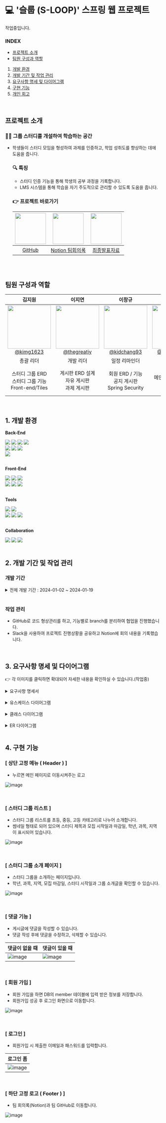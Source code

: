 # 💻 '슬룹 (S-LOOP)' 스프링 웹 프로젝트
작업중입니다.

### INDEX
- [프로젝트 소개](#프로젝트-소개)   
- [팀원 구성과 역할](#팀원-구성과-역할)   
1. [개발 환경](#1-개발-환경)
2. [개발 기간 및 작업 관리](#2-개발-기간-및-작업-관리)
3. [요구사항 명세 및 다이어그램](#3-요구사항-명세-및-다이어그램)     
4. [구현 기능](#4-구현-기능)
5. [개인 회고](#5-개인-회고)      

<br>

## 프로젝트 소개

### 👨‍🏫 그룹 스터디를 개설하여 학습하는 공간
- 학생들이 스터디 모임을 형성하여 과제를 인증하고, 학업 성취도를 향상하는 데에 도움을 줍니다.
  ### 🔍 특징
  - 스터디 인증 기능을 통해 학생의 공부 과정을 기록합니다.
  - LMS 시스템을 통해 학습을 자기 주도적으로 관리할 수 있도록 도움을 줍니다.
  ### 👉 프로젝트 바로가기
  <div align="center">
  
  | <img src="https://github.com/ChunjaeMomCh/MomChannel/assets/145963633/267e789a-5f97-445e-832e-27c5734c111f"  width="100" height="100"/> |<img src="https://github.com/ChunjaeMomCh/MomChannel/assets/145963633/564563d2-47e6-4cfa-b744-b11dc31e0ce9" width="100" height="100"/> | <img src="https://github.com/kimg1623/Sloop-Spring/assets/40616792/b9e42f8a-60ab-42cb-832f-c20ad5107ecf" width="100"/> |
  | :---: | :---: | :---: |
  | [GitHub](https://github.com/S-loop/Sloop-Spring) | [Notion 팀회의록](https://geee1-kim.notion.site/Spring-Sloop-6a945387786344ca939c9c755cf0fdd7?pvs=4) | [최종발표자료](https://www.canva.com/design/DAF6IMT-MRg/kg9FgWtSGAiejukB4scMvQ/view?utm_content=DAF6IMT-MRg&utm_campaign=share_your_design&utm_medium=link&utm_source=shareyourdesignpanel#1) |
 </div>

<br><br>


## 팀원 구성과 역할

<div align="center">

| **김지원** | **이지연** | **이창규** | **차소영** | **최지혜** |
| :------: |  :------: | :------: | :------: | :------: |
| [<img src="https://avatars.githubusercontent.com/u/40616792?v=4" height=140 width=140> <br/> @kimg1623](https://github.com/kimg1623) | [<img src="https://avatars.githubusercontent.com/u/74610908?v=4" height=140 width=140> <br/> @thegreatjy](https://github.com/thegreatjy) | [<img src="https://avatars.githubusercontent.com/u/145524731?v=4" height=140 width=140> <br/> @kidchang93](https://github.com/kidchang93)  | [<img src="https://avatars.githubusercontent.com/u/145963611?v=4" height=140 width=140> <br/> @Eumnya415](https://github.com/Eumnya415) | [<img src="https://avatars.githubusercontent.com/u/145963612?v=4" height=140 width=140> <br/> @jyeeeh](https://github.com/jyeeeh) |
| 총괄 리더 | 개발 리더 | 일정 리마인더 | 에디터 | 백업 리마인더 |
| 스터디 그룹 ERD<br>스터디 그룹 기능<br>Front-end/Tiles | 게시판 ERD 설계<br>자유 게시판<br>과제 게시판 | 회원 ERD / 기능<br>공지 게시판<br>Spring Security | 댓글 기능<br>메인(헤더, 푸터) 페이지<br>Front-end | 공부 인증 게시판<br>Front-end<br>코드 백업 및 Git 관리 | 

</div>

<br>

## 1. 개발 환경

**Back-End** 
<div>
<img src="https://img.shields.io/badge/spring-6DB33F?style=for-the-badge&logo=spring&logoColor=white">
<img src="https://img.shields.io/badge/Java-007396?style=for-the-badge&logo=Java&logoColor=white">
<img src="https://img.shields.io/badge/JSP-de6c1e?style=for-the-badge&logo=jsp&logoColor=white">
<img src="https://img.shields.io/badge/Servlet-e42c2e?style=for-the-badge&logo=servlet&logoColor=white"><br>
<img src="https://img.shields.io/badge/MySQL-4479A1?style=for-the-badge&logo=mysql&logoColor=white">
<img src="https://img.shields.io/badge/MariaDB-003545?style=for-the-badge&logo=mariadb&logoColor=white"> 
<img src="https://img.shields.io/badge/Mybatis-000000?style=for-the-badge&logo=Fluentd&logoColor=fff"/><br>
<img src="https://img.shields.io/badge/SHA256+SALT-ecd31d?style=for-the-badge&logo=sha256&logoColor=000"/>
</div>
<br>

**Front-End** 
<div>
<img src="https://img.shields.io/badge/HTML5-E34F26?style=for-the-badge&logo=HTML5&logoColor=fff"/>
<img src="https://img.shields.io/badge/CSS3-1572B6?style=for-the-badge&logo=CSS3&logoColor=fff"/>
<img src="https://img.shields.io/badge/JavaScript-F7DF1E?style=for-the-badge&logo=JavaScript&logoColor=fff"/><br>
<img src="https://img.shields.io/badge/bootstrap-7952B3?style=for-the-badge&logo=bootstrap&logoColor=fff"/>
<img src="https://img.shields.io/badge/jquery-0769AD?style=for-the-badge&logo=jquery&logoColor=fff"/>
<img src="https://img.shields.io/badge/ajax-0B2343?style=for-the-badge&logo=ajax&logoColor=fff"/>
</div> 
<br>

**Tools** 
<div>
<img src="https://img.shields.io/badge/IntelliJIDEA-000000?style=for-the-badge&logo=intellijidea&logoColor=white">
<img src="https://img.shields.io/badge/DBeaver-362822?style=for-the-badge&logo=dbeaver&logoColor=white"><br>  
<img src="https://img.shields.io/badge/AWS-232F3E?style=for-the-badge&logo=amazonaws&logoColor=white">
<img src="https://img.shields.io/badge/RDS-527FFF?style=for-the-badge&logo=amazonrds&logoColor=white">
<img src="https://img.shields.io/badge/EC2-FF9900?style=for-the-badge&logo=amazonec2&logoColor=white">
</div>  
<br>

**Collaboration** 
<div>
<img src="https://img.shields.io/badge/GitHub-181717?style=for-the-badge&logo=GitHub&logoColor=white">
<img src="https://img.shields.io/badge/gitkraken-179287?style=for-the-badge&logo=gitkraken&logoColor=white">
<img src="https://img.shields.io/badge/Notion-000000?style=for-the-badge&logo=Notion&logoColor=white">
</div>
<br>

## 2. 개발 기간 및 작업 관리

### 개발 기간

<details>
  <summary>전체 개발 기간 : 2024-01-02 ~ 2024-01-19</summary>
      
</details>

<br>

### 작업 관리

- GitHub로 코드 형상관리를 하고, 기능별로 branch를 분리하여 협업을 진행했습니다.
- Slack을 사용하여 프로젝트 진행상황을 공유하고 Notion에 회의 내용을 기록했습니다.

<br>


## 3. 요구사항 명세 및 다이어그램
👉 각 이미지를 클릭하면 확대되어 자세한 내용을 확인하실 수 있습니다.(작업중)
<details>
  <summary>요구사항 명세서</summary>
      
</details>

  
<br>

<details>
  <summary>유스케이스 다이어그램</summary>

</details>

<br>


<details>
  <summary>클래스 다이어그램</summary>

  
</details>


<br>

<details>
  <summary>ER 다이어그램</summary>

  <img src="https://github.com/S-loop/Sloop-Spring/assets/40616792/64edc293-ed1f-406c-8b70-f0c2e596ae42">

</details>

<br>


## 4. 구현 기능

### [ 상단 고정 메뉴 ( Header ) ]
- 누르면 메인 페이지로 이동시켜주는 로고
  
![image](https://github.com/S-loop/Sloop-Spring/assets/145963611/90afa3e5-9186-4b20-b00c-00a30c517b19)

<br>

### [ 스터디 그룹 리스트 ]
 - 스터디 그룹 리스트를 초등, 중등, 고등 카테고리로 나누어 소개합니다.
 - 썸네일 형태로 되어 있으며 스터디 제목과 모집 시작일과 마감일, 학년, 과목, 지역이 표시되어 있습니다.

![image](https://github.com/S-loop/Sloop-Spring/assets/145963611/2337c360-b0a4-4a06-9c20-6e6793fd8427)

<br>


### [ 스터디 그룹 소개 페이지 ]
 - 스터디 그룹을 소개하는 페이지입니다.
 - 학년, 과목, 지역, 모집 마감일, 스터디 시작일과 그룹 소개글을 확인할 수 있습니다.

![image](https://github.com/S-loop/Sloop-Spring/assets/145963611/a75dd25b-2ac9-4e6a-9540-e2db5a6ea377)

<br>


### [ 댓글 기능 ]
 - 게시글에 댓글을 작성할 수 있습니다.
 - 댓글 작성 후에 댓글을 수정하고, 삭제할 수 있습니다.

| 댓글이 없을 때 | 댓글이 있을 때 |
| --- | --- |
| ![image](https://github.com/S-loop/Sloop-Spring/assets/145963611/9c03c08a-d98e-47c7-a3c7-f088733bc3fe) | ![image](https://github.com/S-loop/Sloop-Spring/assets/145963611/5f201eb4-0660-4156-a780-6d633a4ef2be) |

<br>


### [ 회원 가입 ]
- 회원 가입을 하면 DB의 member 테이블에 입력 받은 정보를 저장합니다.
- 회원가입 성공 후 로그인 화면으로 이동합니다.

![image](https://github.com/S-loop/Sloop-Spring/assets/145963611/e9ed8100-3929-452b-b150-9e614d77999b)

<br>


### [ 로그인 ]
 - 회원가입 시 제출한 이메일과 패스워드를 입력합니다.
   
| 로그인 폼 | 
| --- | 
| ![image](https://github.com/S-loop/Sloop-Spring/assets/145963611/68c77af9-e28d-4487-840b-950324e9fb71) |

<br>

### [ 하단 고정 로고 ( Footer ) ]
 - 팀 회의록(Notion)과 팀 GitHub로 이동합니다.
   
![image](https://github.com/S-loop/Sloop-Spring/assets/145963611/ad458a57-de6e-4084-a14b-06859479890d)

<br>

<!-- 김지원 -->




<!-- 이지연 -->




<!-- 이창규 -->




<!-- 차소영 -->




<!-- 최지혜 -->






<!-- 
## 5. 개인 회고

### 🍊 김지원

<br>

### 👻 이지연

<br>

### 😎 이창규

<br>

### 😎 차소영

<br>

### 😎 최지혜
 -->
<br>




